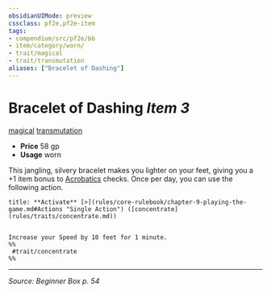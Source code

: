 ```yaml
---
obsidianUIMode: preview
cssclass: pf2e,pf2e-item
tags:
- compendium/src/pf2e/bb
- item/category/worn/
- trait/magical
- trait/transmutation
aliases: ["Bracelet of Dashing"]
---
```

# Bracelet of Dashing *Item 3*  
[magical](magical.md "Magical Item Trait")  [transmutation](transmutation.md "Transmutation School Trait")  

- **Price** 58 gp
- **Usage** worn

This jangling, silvery bracelet makes you lighter on your feet, giving you a +1 item bonus to [Acrobatics](skills.md#Acrobatics) checks. Once per day, you can use the following action.

```ad-embed-ability
title: **Activate** [>](rules/core-rulebook/chapter-9-playing-the-game.md#Actions "Single Action") ([concentrate](rules/traits/concentrate.md))


Increase your Speed by 10 feet for 1 minute.  
%%
 #trait/concentrate 
%%
```


---
*Source: Beginner Box p. 54*